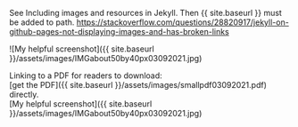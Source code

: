 ---
---
See Including images and resources in Jekyll. Then {{ site.baseurl }} must be added to path.
https://stackoverflow.com/questions/28820917/jekyll-on-github-pages-not-displaying-images-and-has-broken-links  

![My helpful screenshot]({{ site.baseurl }}/assets/images/IMGabout50by40px03092021.jpg)

Linking to a PDF for readers to download:  
[get the PDF]({{ site.baseurl }}/assets/images/smallpdf03092021.pdf) directly.  
[My helpful screenshot]({{ site.baseurl }}/assets/images/IMGabout50by40px03092021.jpg)  
